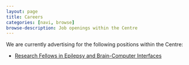 ```yaml
---
layout: page
title: Careers
categories: [navi, browse]
browse-description: Job openings within the Centre
---
```

We are currently advertising for the following positions within the Centre:

* [Research Fellows in Epilepsy and Brain-Computer Interfaces](http://jobs.unimelb.edu.au/caw/en/job/898109/research-fellow-in-brain-computer-interfaces)

